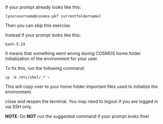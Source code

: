 If your prompt already looks like this:

```
[yourusername@cosmos-pkf currentfoldername]
```
Then you can skip this exercise.

Instead if your prompt looks like this:

```
bash-5.1$
```

It means that something went wrong during COSMOS home folder
initialization of the environment for your user.

To fix this, run the following command:

```
cp -b /etc/skel/.* ~
```

This will copy over to your home folder important files
used to initialize the environment.

close and reopen the terminal. You may need to logout if you are 
logged in via SSH only.

**NOTE**: Do **NOT** run the suggested command if your prompt
looks fine!
